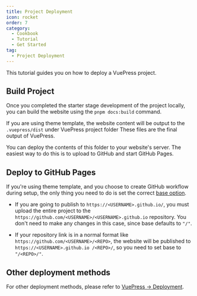 ```yaml
---
title: Project Deployment
icon: rocket
order: 7
category:
  - Cookbook
  - Tutorial
  - Get Started
tag:
  - Project Deployment
---
```


This tutorial guides you on how to deploy a VuePress project.

<!-- more -->

## Build Project

Once you completed the starter stage development of the project locally, you can build the website using the `pnpm docs:build` command.

If you are using theme template, the website content will be output to the `.vuepress/dist` under VuePress project folder These files are the final output of VuePress.

You can deploy the contents of this folder to your website's server. The easiest way to do this is to upload to GitHub and start GitHub Pages.

## Deploy to GitHub Pages

If you're using theme template, and you choose to create GitHub workflow during setup, the only thing you need to do is set the correct [base option](https://vuejs.press/reference/config.html#base).

- If you are going to publish to `https://<USERNAME>.github.io/`, you must upload the entire project to the `https://github.com/<USERNAME>/<USERNAME>.github.io` repository. You don't need to make any changes in this case, since base defaults to `"/"`.

- If your repository link is in a normal format like `https://github.com/<USERNAME>/<REPO>`, the website will be published to `https://<USERNAME>.github.io /<REPO>/`, so you need to set base to `"/<REPO>/"`.

## Other deployment methods

For other deployment methods, please refer to [VuePress → Deployment](https://vuejs.press/guide/deployment.html).
